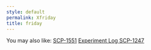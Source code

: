 ```yaml
---
style: default
permalink: Xfriday
title: friday
---
```

You may also like:
[SCP-1551](http://scp-wiki.net/scp-1551)
[Experiment Log SCP-1247](http://scp-wiki.net/experiment-log-scp-1247)